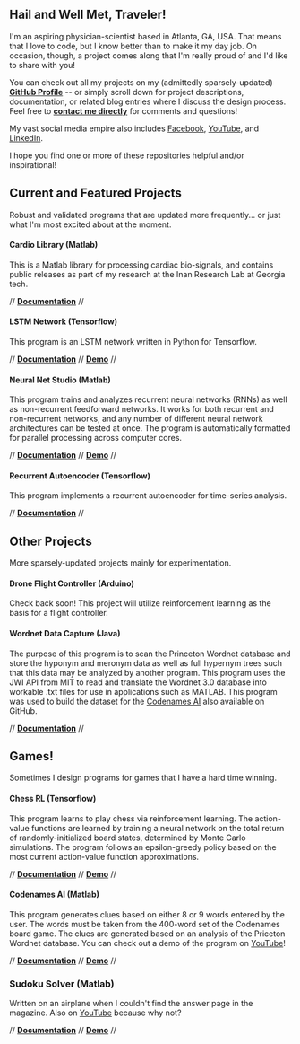 ## Hail and Well Met, Traveler!

I'm an aspiring physician-scientist based in Atlanta, GA, USA. That means that I love to code, but I know better than to make it my day job. On occasion, though, a project comes along that I'm really proud of and I'd like to share with you! 

You can check out all my projects on my (admittedly sparsely-updated) **[GitHub Profile](https://github.com/jonzia)** -- or simply scroll down for project descriptions, documentation, or related blog entries where I discuss the design process. Feel free to **[contact me directly](https://www.jonzia.me)** for comments and questions!

My vast social media empire also includes [Facebook](https://www.facebook.com/jonathanzia), [YouTube](https://www.youtube.com/channel/UCYiktVuCaENeUPtyB5fBQuw/featured?disable_polymer=1), and [LinkedIn](https://www.linkedin.com/in/jonathanzia/).

I hope you find one or more of these repositories helpful and/or inspirational!


## Current and Featured Projects
Robust and validated programs that are updated more frequently... or just what I'm most excited about at the moment.

#### Cardio Library (Matlab)
This is a Matlab library for processing cardiac bio-signals, and contains public releases as part of my research at the Inan Research Lab at Georgia tech.

// **[Documentation](https://jonzia.github.io/Cardio/)** //

#### LSTM Network (Tensorflow)
This program is an LSTM network written in Python for Tensorflow.

// **[Documentation](https://jonzia.github.io/LSTM_Network/)** // **[Demo](https://youtu.be/DSzegLte0Iw)** //

#### Neural Net Studio (Matlab)
This program trains and analyzes recurrent neural networks (RNNs) as well as non-recurrent feedforward networks. It works for both recurrent and non-recurrent networks, and any number of different neural network architectures can be tested at once. The program is automatically formatted for parallel processing across computer cores.

// **[Documentation](https://jonzia.github.io/NeuralNetStudio/)** // **[Demo](https://www.youtube.com/watch?v=WBxCHDFzexQ)** //

#### Recurrent Autoencoder (Tensorflow)
This program implements a recurrent autoencoder for time-series analysis.

// **[Documentation](https://jonzia.github.io/Recurrent_Autoencoder/)** //

## Other Projects
More sparsely-updated projects mainly for experimentation.

#### Drone Flight Controller (Arduino)
Check back soon! This project will utilize reinforcement learning as the basis for a flight controller.

#### Wordnet Data Capture (Java)
The purpose of this program is to scan the Princeton Wordnet database and store the hyponym and meronym data as well as full hypernym trees such that this data may be analyzed by another program. This program uses the JWI API from MIT to read and translate the Wordnet 3.0 database into workable .txt files for use in applications such as MATLAB. This program was used to build the dataset for the [Codenames AI](https://github.com/jonzia/Codenames) also available on GitHub.

// **[Documentation](https://jonzia.github.io/WordnetDataCapture/)** //

## Games!
Sometimes I design programs for games that I have a hard time winning.

#### Chess RL (Tensorflow)
This program learns to play chess via reinforcement learning. The action-value functions are learned by training a neural network on the total return of randomly-initialized board states, determined by Monte Carlo simulations. The program follows an epsilon-greedy policy based on the most current action-value function approximations.

// **[Documentation](https://jonzia.github.io/Chess_RL/)** // **[Demo](https://youtu.be/PgVgvZ9_X8c)** //

#### Codenames AI (Matlab)
This program generates clues based on either 8 or 9 words entered by the user. The words must be taken from the 400-word set of the Codenames board game. The clues are generated based on an analysis of the Priceton Wordnet database. You can check out a demo of the program on [YouTube](https://youtu.be/yX2YkhvAtM4)!

// **[Documentation](https://jonzia.github.io/Codenames/)** // **[Demo](https://youtu.be/yX2YkhvAtM4)** //

### Sudoku Solver (Matlab)
Written on an airplane when I couldn't find the answer page in the magazine. Also on [YouTube](https://youtu.be/QC-4RXylWQ0) because why not?

// **[Documentation](https://jonzia.github.io/Sudoku/)** // **[Demo](https://youtu.be/QC-4RXylWQ0)** //
